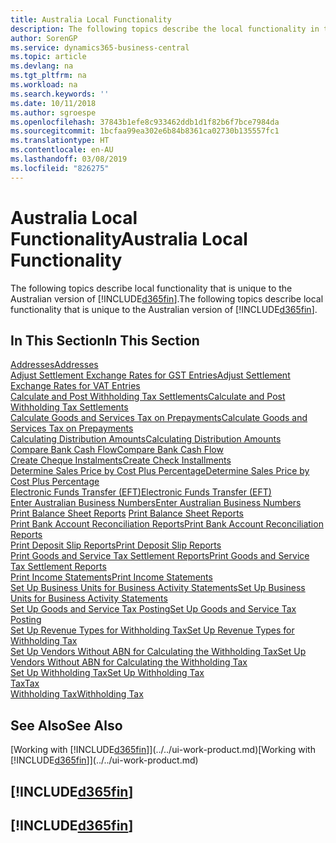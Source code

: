```yaml
---
title: Australia Local Functionality
description: The following topics describe the local functionality in the Australian version of Business Central.
author: SorenGP
ms.service: dynamics365-business-central
ms.topic: article
ms.devlang: na
ms.tgt_pltfrm: na
ms.workload: na
ms.search.keywords: ''
ms.date: 10/11/2018
ms.author: sgroespe
ms.openlocfilehash: 37843b1efe8c933462ddb1d1f82b6f7bce7984da
ms.sourcegitcommit: 1bcfaa99ea302e6b84b8361ca02730b135557fc1
ms.translationtype: HT
ms.contentlocale: en-AU
ms.lasthandoff: 03/08/2019
ms.locfileid: "826275"
---
```

# <a name="australia-local-functionality"></a><span data-ttu-id="99dc2-103">Australia Local Functionality</span><span class="sxs-lookup"><span data-stu-id="99dc2-103">Australia Local Functionality</span></span>
<span data-ttu-id="99dc2-104">The following topics describe local functionality that is unique to the Australian version of [!INCLUDE[d365fin](../../includes/d365fin_md.md)].</span><span class="sxs-lookup"><span data-stu-id="99dc2-104">The following topics describe local functionality that is unique to the Australian version of [!INCLUDE[d365fin](../../includes/d365fin_md.md)].</span></span>  

## <a name="in-this-section"></a><span data-ttu-id="99dc2-105">In This Section</span><span class="sxs-lookup"><span data-stu-id="99dc2-105">In This Section</span></span>  
[<span data-ttu-id="99dc2-106">Addresses</span><span class="sxs-lookup"><span data-stu-id="99dc2-106">Addresses</span></span>](addresses.md)  
[<span data-ttu-id="99dc2-107">Adjust Settlement Exchange Rates for GST Entries</span><span class="sxs-lookup"><span data-stu-id="99dc2-107">Adjust Settlement Exchange Rates for VAT Entries</span></span>](how-to-adjust-settlement-exchange-rates-for-vat-entries.md)  
[<span data-ttu-id="99dc2-108">Calculate and Post Withholding Tax Settlements</span><span class="sxs-lookup"><span data-stu-id="99dc2-108">Calculate and Post Withholding Tax Settlements</span></span>](how-to-calculate-and-post-withholding-tax-settlements.md)  
[<span data-ttu-id="99dc2-109">Calculate Goods and Services Tax on Prepayments</span><span class="sxs-lookup"><span data-stu-id="99dc2-109">Calculate Goods and Services Tax on Prepayments</span></span>](how-to-calculate-goods-and-services-tax-on-prepayments.md)  
[<span data-ttu-id="99dc2-110">Calculating Distribution Amounts</span><span class="sxs-lookup"><span data-stu-id="99dc2-110">Calculating Distribution Amounts</span></span>](calculating-distribution-amounts.md)  
[<span data-ttu-id="99dc2-111">Compare Bank Cash Flow</span><span class="sxs-lookup"><span data-stu-id="99dc2-111">Compare Bank Cash Flow</span></span>](how-to-compare-bank-cash-flow.md)  
[<span data-ttu-id="99dc2-112">Create Cheque Instalments</span><span class="sxs-lookup"><span data-stu-id="99dc2-112">Create Check Installments</span></span>](how-to-create-check-installments.md)  
[<span data-ttu-id="99dc2-113">Determine Sales Price by Cost Plus Percentage</span><span class="sxs-lookup"><span data-stu-id="99dc2-113">Determine Sales Price by Cost Plus Percentage</span></span>](how-to-determine-sales-price-by-cost-plus-percentage.md)  
[<span data-ttu-id="99dc2-114">Electronic Funds Transfer (EFT)</span><span class="sxs-lookup"><span data-stu-id="99dc2-114">Electronic Funds Transfer (EFT)</span></span>](electronic-funds-transfer-eft-.md)  
[<span data-ttu-id="99dc2-115">Enter Australian Business Numbers</span><span class="sxs-lookup"><span data-stu-id="99dc2-115">Enter Australian Business Numbers</span></span>](australian-business-numbers-and-adjustment-notes.md)  
<span data-ttu-id="99dc2-116">[Print Balance Sheet Reports](how-to-print-balance-sheet-reports.md)  </span><span class="sxs-lookup"><span data-stu-id="99dc2-116">[Print Balance Sheet Reports](how-to-print-balance-sheet-reports.md)  </span></span>  
[<span data-ttu-id="99dc2-117">Print Bank Account Reconciliation Reports</span><span class="sxs-lookup"><span data-stu-id="99dc2-117">Print Bank Account Reconciliation Reports</span></span>](how-to-print-bank-account-reconciliation-reports.md)  
[<span data-ttu-id="99dc2-118">Print Deposit Slip Reports</span><span class="sxs-lookup"><span data-stu-id="99dc2-118">Print Deposit Slip Reports</span></span>](how-to-print-deposit-slip-reports.md)  
[<span data-ttu-id="99dc2-119">Print Goods and Service Tax Settlement Reports</span><span class="sxs-lookup"><span data-stu-id="99dc2-119">Print Goods and Service Tax Settlement Reports</span></span>](how-to-print-goods-and-service-tax-settlement-reports.md)  
[<span data-ttu-id="99dc2-120">Print Income Statements</span><span class="sxs-lookup"><span data-stu-id="99dc2-120">Print Income Statements</span></span>](how-to-print-income-statements.md)  
[<span data-ttu-id="99dc2-121">Set Up Business Units for Business Activity Statements</span><span class="sxs-lookup"><span data-stu-id="99dc2-121">Set Up Business Units for Business Activity Statements</span></span>](how-to-set-up-business-units-for-business-activity-statements.md)  
[<span data-ttu-id="99dc2-122">Set Up Goods and Service Tax Posting</span><span class="sxs-lookup"><span data-stu-id="99dc2-122">Set Up Goods and Service Tax Posting</span></span>](how-to-set-up-goods-and-service-tax-posting.md)  
[<span data-ttu-id="99dc2-123">Set Up Revenue Types for Withholding Tax</span><span class="sxs-lookup"><span data-stu-id="99dc2-123">Set Up Revenue Types for Withholding Tax</span></span>](how-to-set-up-revenue-types-for-withholding-tax.md)  
[<span data-ttu-id="99dc2-124">Set Up Vendors Without ABN for Calculating the Withholding Tax</span><span class="sxs-lookup"><span data-stu-id="99dc2-124">Set Up Vendors Without ABN for Calculating the Withholding Tax</span></span>](how-to-set-up-vendors-without-abn-for-calculating-the-withholding-tax.md)  
[<span data-ttu-id="99dc2-125">Set Up Withholding Tax</span><span class="sxs-lookup"><span data-stu-id="99dc2-125">Set Up Withholding Tax</span></span>](how-to-set-up-withholding-tax.md)  
[<span data-ttu-id="99dc2-126">Tax</span><span class="sxs-lookup"><span data-stu-id="99dc2-126">Tax</span></span>](tax.md)  
[<span data-ttu-id="99dc2-127">Withholding Tax</span><span class="sxs-lookup"><span data-stu-id="99dc2-127">Withholding Tax</span></span>](withholding-tax.md)  

## <a name="see-also"></a><span data-ttu-id="99dc2-128">See Also</span><span class="sxs-lookup"><span data-stu-id="99dc2-128">See Also</span></span>
<span data-ttu-id="99dc2-129">[Working with [!INCLUDE[d365fin](../../includes/d365fin_md.md)]](../../ui-work-product.md)</span><span class="sxs-lookup"><span data-stu-id="99dc2-129">[Working with [!INCLUDE[d365fin](../../includes/d365fin_md.md)]](../../ui-work-product.md)</span></span>  

## [!INCLUDE[d365fin](../../includes/free_trial_md.md)]  
## [!INCLUDE[d365fin](../../includes/training_link_md.md)]
